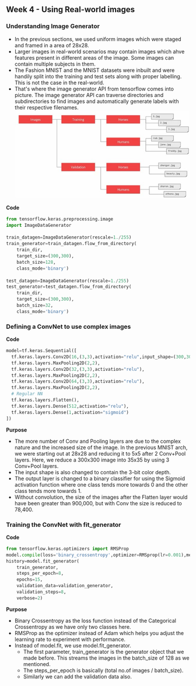 ## Week 4 - Using Real-world images

### Understanding Image Generator

- In the previous sections, we used uniform images which were staged and framed in a area of 28x28.
- Larger images in real-world scenarios may contain images which ahve features present in different areas of the image. Some images can contain multiple subjects in them.
- The Fashion MNIST and the MNIST datasets were inbuilt and were handily split into the training and test sets along with proper labelling. This is not the case in the real-world.
- That's where the image generator API from tensorflow comes into picture. The image generator API can traverse directories and subdirectories to find images and automatically generate labels with their respective filenames.
  ![image generator](./images/imgGen.jpg)

**Code**

```py
from tensorflow.keras.preprocessing.image
import ImageDataGenerator

train_datagen=ImageDataGenerator(rescale=1./255)
train_generator=train_datagen.flow_from_directory(
    train_dir,
    target_size=(300,300),
    batch_size=128,
    class_mode='binary')

test_datagen=ImageDataGenerator(rescale=1./255)
test_generator=test_datagen.flow_from_directory(
    train_dir,
    target_size=(300,300),
    batch_size=32,
    class_mode='binary')
```

### Defining a ConvNet to use complex images

**Code**

```py
model=tf.keras.Sequential([
  tf.keras.layers.Conv2D(16,(3,3),activation="relu",input_shape=(300,300,3)),
  tf.keras.layers.MaxPooling2D(2,2),
  tf.keras.layers.Conv2D(32,(3,3),activation="relu"),
  tf.keras.layers.MaxPooling2D(2,2),
  tf.keras.layers.Conv2D(64,(3,3),activation="relu"),
  tf.keras.layers.MaxPooling2D(2,2),
  # Regular NN
  tf.keras.layers.Flatten(),
  tf.keras.layers.Dense(512,activation="relu"),
  tf.keras.layers.Dense(1,activation="sigmoid")
])
```

**Purpose**

- The more number of Conv and Pooling layers are due to the complex nature and the increased size of the image. In the previous MNIST arch, we were starting out at 28x28 and reducing it to 5x5 after 2 Conv+Pool layers. Here, we reduce a 300x300 image into 35x35 by using 3 Conv+Pool layers.
- The input shape is also changed to contain the 3-bit color depth.
- The output layer is changed to a binary classifier for using the Sigmoid activation function where one class tends more towards 0 and the other class tends more towards 1.
- Without convolution, the size of the images after the Flatten layer would have been greater than 900,000, but with Conv the size is reduced to 78,400.

### Training the ConvNet with fit_generator

**Code**

```py
from tensorflow.keras.optimizers import RMSProp
model.compile(loss='binary_crossentropy',optimizer=RMSprop(lr=0.001),metrics=['acc'])
history=model.fit_generator(
    train_generator,
    steps_per_epoch=8,
    epochs=15,
    validation_data=validation_generator,
    validation_steps=8,
    verbose=2)
```

**Purpose**

- Binary Crossentropy as the loss function instead of the Categorical Crossentropy as we have only two classes here.
- RMSProp as the optimizer instead of Adam which helps you adjust the learning rate to experiment with performance.
- Instead of model.fit, we use model.fit_generator.
  - The first parameter, train_generator is the generator object that we made before. This streams the images in the batch_size of 128 as we mentioned.
  - The steps_per_epoch is basically (total no.of images / batch_size).
  - Similarly we can add the validation data also.
